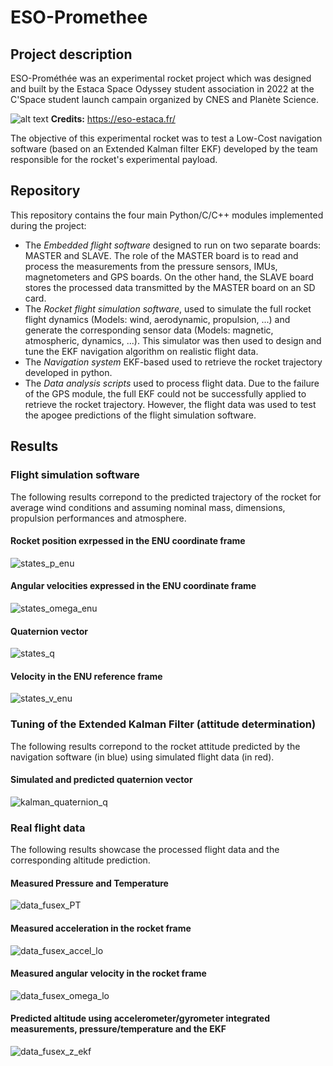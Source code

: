 # ESO-Promethee

## Project description
ESO-Prométhée was an experimental rocket project which was designed and built by the Estaca Space Odyssey student association in 2022 at the C'Space student launch campain organized by CNES and Planète Science. 

![alt text](https://eso-estaca.fr/wp-content/uploads/photo-gallery/cspace2022-fx28-8.jpg?bwg=1662997060)
__Credits:__ https://eso-estaca.fr/

The objective of this experimental rocket was to test a Low-Cost navigation software (based on an Extended Kalman filter EKF) developed by the team responsible for the rocket's experimental payload. 

## Repository
This repository contains the four main Python/C/C++ modules implemented during the project:
- The *Embedded flight software* designed to run on two separate boards: MASTER and SLAVE. The role of the MASTER board is to read and process the measurements from the pressure sensors, IMUs, magnetometers and GPS boards. On the other hand, the SLAVE board stores the processed data transmitted by the MASTER board on an SD card.
- The *Rocket flight simulation software*, used to simulate the full rocket flight dynamics (Models: wind, aerodynamic, propulsion, ...) and generate the corresponding sensor data (Models: magnetic, atmospheric, dynamics, ...). This simulator was then used to design and tune the EKF navigation algorithm on realistic flight data.
- The *Navigation system* EKF-based used to retrieve the rocket trajectory developed in python.  
- The *Data analysis scripts* used to process flight data. Due to the failure of the GPS module, the full EKF could not be successfully applied to retrieve the rocket trajectory. However, the flight data was used to test the apogee predictions of the flight simulation software.

## Results
### Flight simulation software
The following results correpond to the predicted trajectory of the rocket for average wind conditions and assuming nominal mass, dimensions, propulsion performances and atmosphere.

#### Rocket position exrpessed in the ENU coordinate frame
![states_p_enu](https://github.com/Tomenol/ESO-Promethee/assets/54234406/d3772454-75fc-4cbd-b17c-592d8ded7c4a)

#### Angular velocities expressed in the ENU coordinate frame
![states_omega_enu](https://github.com/Tomenol/ESO-Promethee/assets/54234406/6179e81a-56b8-4713-9a8c-381bb36be090)

#### Quaternion vector
![states_q](https://github.com/Tomenol/ESO-Promethee/assets/54234406/9b20aec7-2b29-4ac0-b2c3-3a5b0d0b83dc)

#### Velocity in the ENU reference frame
![states_v_enu](https://github.com/Tomenol/ESO-Promethee/assets/54234406/af72516f-c144-4770-a870-729d932d6640)

### Tuning of the Extended Kalman Filter (attitude determination)
The following results correpond to the rocket attitude predicted by the navigation software (in blue) using simulated flight data (in red).

#### Simulated and predicted quaternion vector
![kalman_quaternion_q](https://github.com/Tomenol/ESO-Promethee/assets/54234406/b33922ae-d5d0-44bb-8b12-f8004de1a809)

### Real flight data
The following results showcase the processed flight data and the corresponding altitude prediction.

#### Measured Pressure and Temperature
![data_fusex_PT](https://github.com/Tomenol/ESO-Promethee/assets/54234406/86d39eae-c665-4648-ac34-790585a34e17)

#### Measured acceleration in the rocket frame
![data_fusex_accel_lo](https://github.com/Tomenol/ESO-Promethee/assets/54234406/3128346c-6277-48a1-b53a-e2f13e24d2dc)

#### Measured angular velocity in the rocket frame
![data_fusex_omega_lo](https://github.com/Tomenol/ESO-Promethee/assets/54234406/075a1d48-1814-45b3-bc5c-eb5988ba82c6)

#### Predicted altitude using accelerometer/gyrometer integrated measurements, pressure/temperature and the EKF 
![data_fusex_z_ekf](https://github.com/Tomenol/ESO-Promethee/assets/54234406/94ca55cf-5f97-4bae-84d3-1439f99e26a6)

